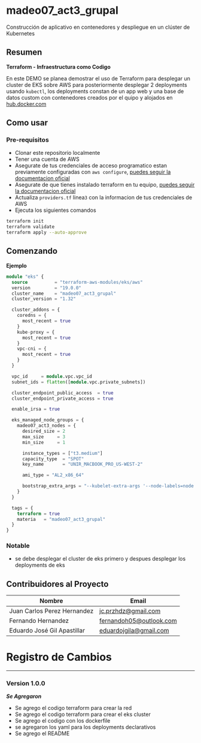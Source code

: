 # madeo07_act3_grupal
Construcción de aplicativo en contenedores y despliegue en un clúster de Kubernetes

## Resumen

**Terraform - Infraestructura como Codigo**

En este DEMO se planea demostrar el uso de Terraform para desplegar un cluster de EKS sobre AWS para posteriormente desplegar 2 deployments usando `kubectl`, los deployments constan de un app web y una base de datos custom con contenedores creados por el quipo y alojados en [hub.docker.com](https://hub.docker.com/repository/docker/cybercharly/madeo07_act3_grupal/tags)

## Como usar

### Pre-requisitos
* Clonar este repositorio localmente
* Tener una cuenta de AWS
* Asegurate de tus credenciales de acceso programatico estan previamente configuradas con `aws configure`, [puedes seguir la documentacion oficial](https://docs.aws.amazon.com/cli/v1/userguide/cli-authentication-user.html)
* Asegurate de que tienes instalado terraform en tu equipo, [puedes seguir la documentacion oficial](https://developer.hashicorp.com/terraform/tutorials/aws-get-started/install-cli)
* Actualiza `providers.tf` linea`3` con la informacion de tus credenciales de AWS
* Ejecuta los siguientes comandos

```bash
terraform init
terraform validate
terraform apply --auto-approve
```

## Comenzando
**Ejemplo**

```terraform
module "eks" {
  source          = "terraform-aws-modules/eks/aws"
  version         = "19.0.0"
  cluster_name    = "madeo07_act3_grupal"
  cluster_version = "1.32"

  cluster_addons = {
    coredns = {
      most_recent = true
    }
    kube-proxy = {
      most_recent = true
    }
    vpc-cni = {
      most_recent = true
    }
  }

  vpc_id     = module.vpc.vpc_id
  subnet_ids = flatten([module.vpc.private_subnets])

  cluster_endpoint_public_access  = true
  cluster_endpoint_private_access = true

  enable_irsa = true

  eks_managed_node_groups = {
    madeo07_act3_nodes = {
      desired_size = 2
      max_size     = 3
      min_size     = 1

      instance_types = ["t3.medium"]
      capacity_type  = "SPOT"
      key_name       = "UNIR_MACBOOK_PRO_US-WEST-2"

      ami_type = "AL2_x86_64"

      bootstrap_extra_args = "--kubelet-extra-args '--node-labels=node.kubernetes.io/lifecycle=spot'"
    }
  }

  tags = {
    terraform = true
    materia   = "madeo07_act3_grupal"
  }
}

```


### Notable
* se debe desplegar el cluster de eks primero y despues desplegar los deployments de eks

## Contribuidores al Proyecto
| Nombre | Email |
|------|-------|
| Juan Carlos Perez Hernandez | jc.przhdz@gmail.com |
| Fernando Hernandez | fernandoh05@outlook.com |
| Eduardo José Gil Apastillar | eduardojgila@gmail.com |

# Registro de Cambios
***
### Version 1.0.0
***Se Agregaron***
* Se agrego el codigo terraform para crear la red
* Se agrego el codigo terraform para crear el eks cluster
* Se agrego el codigo con los dockerfile
* se agregaron los yaml para los deployments declarativos
* Se agrego el README